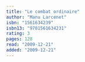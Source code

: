 ```yaml
---
title: "Le combat ordinaire"
author: "Manu Larcenet"
isbn: "1561634239"
isbn13: "9781561634231"
rating: 3
pages: 128
read: "2009-12-21"
added: "2009-12-21"
---
```


